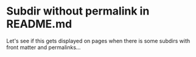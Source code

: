 # Subdir without permalink in README.md

Let's see if this gets displayed on pages when there is some subdirs with front matter and permalinks...
